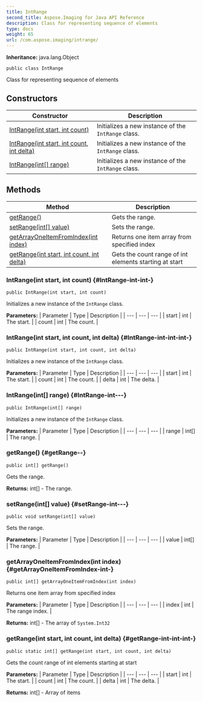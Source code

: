 ```yaml
---
title: IntRange
second_title: Aspose.Imaging for Java API Reference
description: Class for representing sequence of elements
type: docs
weight: 65
url: /com.aspose.imaging/intrange/
---
```

**Inheritance:**
java.lang.Object
```
public class IntRange
```

Class for representing sequence of elements
## Constructors

| Constructor | Description |
| --- | --- |
| [IntRange(int start, int count)](#IntRange-int-int-) | Initializes a new instance of the `IntRange` class. |
| [IntRange(int start, int count, int delta)](#IntRange-int-int-int-) | Initializes a new instance of the `IntRange` class. |
| [IntRange(int[] range)](#IntRange-int---) | Initializes a new instance of the `IntRange` class. |
## Methods

| Method | Description |
| --- | --- |
| [getRange()](#getRange--) | Gets the range. |
| [setRange(int[] value)](#setRange-int---) | Sets the range. |
| [getArrayOneItemFromIndex(int index)](#getArrayOneItemFromIndex-int-) | Returns one item array from specified index |
| [getRange(int start, int count, int delta)](#getRange-int-int-int-) | Gets the count range of int elements starting at start |
### IntRange(int start, int count) {#IntRange-int-int-}
```
public IntRange(int start, int count)
```


Initializes a new instance of the `IntRange` class.

**Parameters:**
| Parameter | Type | Description |
| --- | --- | --- |
| start | int | The start. |
| count | int | The count. |

### IntRange(int start, int count, int delta) {#IntRange-int-int-int-}
```
public IntRange(int start, int count, int delta)
```


Initializes a new instance of the `IntRange` class.

**Parameters:**
| Parameter | Type | Description |
| --- | --- | --- |
| start | int | The start. |
| count | int | The count. |
| delta | int | The delta. |

### IntRange(int[] range) {#IntRange-int---}
```
public IntRange(int[] range)
```


Initializes a new instance of the `IntRange` class.

**Parameters:**
| Parameter | Type | Description |
| --- | --- | --- |
| range | int[] | The range. |

### getRange() {#getRange--}
```
public int[] getRange()
```


Gets the range.

**Returns:**
int[] - The range.
### setRange(int[] value) {#setRange-int---}
```
public void setRange(int[] value)
```


Sets the range.

**Parameters:**
| Parameter | Type | Description |
| --- | --- | --- |
| value | int[] | The range. |

### getArrayOneItemFromIndex(int index) {#getArrayOneItemFromIndex-int-}
```
public int[] getArrayOneItemFromIndex(int index)
```


Returns one item array from specified index

**Parameters:**
| Parameter | Type | Description |
| --- | --- | --- |
| index | int | The range index. |

**Returns:**
int[] - The array of `System.Int32`
### getRange(int start, int count, int delta) {#getRange-int-int-int-}
```
public static int[] getRange(int start, int count, int delta)
```


Gets the count range of int elements starting at start

**Parameters:**
| Parameter | Type | Description |
| --- | --- | --- |
| start | int | The start. |
| count | int | The count. |
| delta | int | The delta. |

**Returns:**
int[] - Array of items
